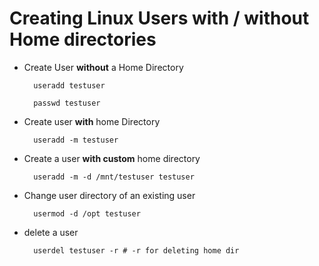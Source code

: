 # Creating Linux Users with / without Home directories

- Create User **without** a Home Directory

        useradd testuser

        passwd testuser

- Create user **with** home Directory

        useradd -m testuser

- Create a user **with custom** home directory

        useradd -m -d /mnt/testuser testuser

- Change user directory of an existing user

        usermod -d /opt testuser

- delete a user

        userdel testuser -r # -r for deleting home dir

